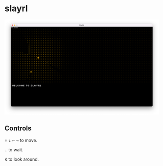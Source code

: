 # slayrl

![](screenshot.png)

## Controls

<kbd>↑</kbd> <kbd>↓</kbd> <kbd>←</kbd> <kbd>→</kbd> to move.

<kbd>.</kbd> to wait.

<kbd>K</kbd> to look around.
